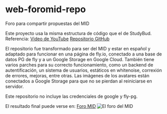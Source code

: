 # web-foromid-repo
Foro para compartir propuestas del MID

Este proyecto usa la misma estructura de código que el de StudyBud.
Referencia: 
[Video de YouTube](https://www.youtube.com/watch?v=PtQiiknWUcI&t=10322s)
[Repositorio GitHub](https://github.com/divanov11/StudyBud/)

El repositorio fue transformado para ser del MID y estar en español y adaptado para funcionar en una página de fly.io, conectado a una base de datos PG de fly y a un Google Storage en Google Cloud.
También tiene varios parches para su correcto funcionamiento, como un backend de autentificación, un sistema de usuarios, estáticos en whitenoise, correxión de errores, mejoras, entre otras.
Las imágenes de los avatares están conectados a Google Storage para que no se pierdan al reiniciarse en servidor.

Este repositorio no incluye las credenciales de google y fly-pg.

El resultado final puede verse en: [Foro MID](https://foromid.fly.dev/)
![El foro del MID](https://github.com/pacokrapo/web-foromid-repo/blob/main/media/ForoMID.png)
